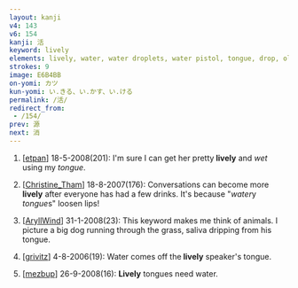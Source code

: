 ```yaml
---
layout: kanji
v4: 143
v6: 154
kanji: 活
keyword: lively
elements: lively, water, water droplets, water pistol, tongue, drop, old, tombstone, gravestone, church, ten, needle, mouth
strokes: 9
image: E6B4BB
on-yomi: カツ
kun-yomi: い.きる、い.かす、い.ける
permalink: /活/
redirect_from:
 - /154/
prev: 源
next: 消
---
```


1) [<a href="http://kanji.koohii.com/profile/etpan">etpan</a>] 18-5-2008(201): I&#039;m sure I can get her pretty<strong> lively</strong> and <em>wet</em> using my <em>tongue</em>.

2) [<a href="http://kanji.koohii.com/profile/Christine_Tham">Christine_Tham</a>] 18-8-2007(176): Conversations can become more<strong> lively</strong> after everyone has had a few drinks. It&#039;s because &quot;<em>water</em>y <em>tongue</em>s&quot; loosen lips!

3) [<a href="http://kanji.koohii.com/profile/AryllWind">AryllWind</a>] 31-1-2008(23): This keyword makes me think of animals. I picture a big dog running through the grass, saliva dripping from his tongue.

4) [<a href="http://kanji.koohii.com/profile/grivitz">grivitz</a>] 4-8-2006(19): Water comes off the<strong> lively</strong> speaker&#039;s tongue.

5) [<a href="http://kanji.koohii.com/profile/mezbup">mezbup</a>] 26-9-2008(16): <strong>Lively</strong> tongues need water.

